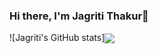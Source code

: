 ### Hi there, I'm Jagriti Thakur👋



![Jagriti's GitHub stats]<img align="center" src="https://github-readme-stats.vercel.app/api/top-langs/?username=jagriti75&theme=dark&show_icons=true)"/>


